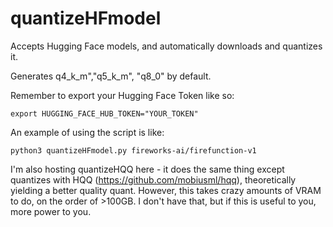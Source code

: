 # quantizeHFmodel
Accepts Hugging Face models, and automatically downloads and quantizes it. 

Generates q4_k_m","q5_k_m", "q8_0" by default.

Remember to export your Hugging Face Token like so:
```
export HUGGING_FACE_HUB_TOKEN="YOUR_TOKEN"
```

An example of using the script is like:
```
python3 quantizeHFmodel.py fireworks-ai/firefunction-v1
```

I'm also hosting quantizeHQQ here - it does the same thing except quantizes with HQQ (https://github.com/mobiusml/hqq), theoretically yielding a better quality quant. However, this takes crazy amounts of VRAM to do, on the order of >100GB. I don't have that, but if this is useful to you, more power to you.  
